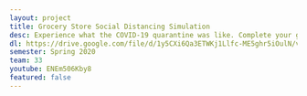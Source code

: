 ```yaml
---
layout: project
title: Grocery Store Social Distancing Simulation
desc: Experience what the COVID-19 quarantine was like. Complete your grocery list while practicing social distancing from other customers in the store.
dl: https://drive.google.com/file/d/1y5CXi6Qa3ETWKj1Llfc-ME5ghr5iOulN/view?usp=sharing
semester: Spring 2020
team: 33
youtube: ENEm506Kby8
featured: false
---
```

